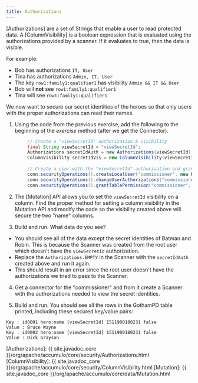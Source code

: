 ```yaml
---
title: Authorizations
---
```


[Authorizations] are a set of Strings that enable a user to read protected data. A [ColumnVisibility] is a boolean expression
that is evaluated using the authorizations provided by a scanner. If it evaluates to true, then the data is visible. 

For example:
* Bob has authorizations `IT, User`
* Tina has authorizations `Admin, IT, User`
* The key `row1:family1:qualifier1` has visibility `Admin && IT && User`
* Bob will **not** see `row1:family1:qualifier1`
* Tina will see `row1:family1:qualifier1`

We now want to secure our secret identities of the heroes so that only users with the proper authorizations can read their names.

1. Using the code from the previous exercise, add the following to the beginning of the _exercise_ method (after we get the Connector).
```java
        // Create a "viewSecretId" authorization & visibility
        final String viewSecretId = "viewSecretId";
        Authorizations secretIdAuth = new Authorizations(viewSecretId);
        ColumnVisibility secretIdVis = new ColumnVisibility(viewSecretId);
        
        // Create a user with the "viewSecretId" authorization and grant him read permissions on our table
        conn.securityOperations().createLocalUser("commissioner", new PasswordToken("gordanrocks"));
        conn.securityOperations().changeUserAuthorizations("commissioner", secretIdAuth);
        conn.securityOperations().grantTablePermission("commissioner", "GothamPD", TablePermission.READ);
```

2. The [Mutation] API allows you to set the `viewSecretId` visibility on a column. Find the proper method for setting a column visibility in
the Mutation API and modify the code so the visibility created above will secure the two "name" columns.

3. Build and run.  What data do you see?
* You should see all of the data except the secret identities of Batman and Robin. This is because the Scanner was created
 from the root user which doesn't have the `viewSecretId` authorization.
* Replace the `Authorizations.EMPTY` in the Scanner with the `secretIdAuth` created above and run it again.
* This should result in an error since the root user doesn't have the authorizations we tried to pass to the Scanner.

4. Get a connector for the "commissioner" and from it create a Scanner with the authorizations needed to view the secret identities.

5. Build and run.  You should see all the rows in the GothamPD table printed, including these secured key/value pairs:
```commandline
Key : id0001 hero:name [viewSecretId] 1511900180231 false         Value : Bruce Wayne
Key : id0002 hero:name [viewSecretId] 1511900180231 false         Value : Dick Grayson
```

[Authorizations]: {{ site.javadoc_core }}/org/apache/accumulo/core/security/Authorizations.html
[ColumnVisibility]: {{ site.javadoc_core }}/org/apache/accumulo/core/security/ColumnVisibility.html
[Mutation]: {{ site.javadoc_core }}/org/apache/accumulo/core/data/Mutation.html
